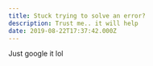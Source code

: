 ```yaml
---
title: Stuck trying to solve an error?
description: Trust me.. it will help
date: 2019-08-22T17:37:42.000Z
---
```

Just google it lol
